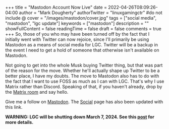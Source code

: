 +++
title = "Mastodon Account Now Live"
date = 2022-04-26T08:09:26-04:00
author = "Mark Dougherty"
authorTwitter = "linuxgamingctr" #do not include @
cover = "/images/mastodon/cover.jpg"
tags = ["social media", "mastodon", "lgc update"]
keywords = ["mastodon"]
description = ""
showFullContent = false
readingTime = false
draft = false
comments = true
+++
So, those of you who may have been turned off by the fact that I initially went with Twitter can now rejoice, since I'll primarily be using Mastodon as a means of social media for LGC. Twitter will be a backup in the event I need to get a hold of someone that otherwise isn't available on Mastodon.

Not going to get into the whole Musk buying Twitter thing, but that was part of the reason for the move. Whether he'll actually shape up Twitter to be a better place, I have my doubts. The move to Mastodon also has to do with the fact that I want to use FOSS as much as I can with LGC. That's why I use Matrix rather than Discord. Speaking of that, if you haven't already, drop by the [Matrix room](https://matrix.to/#/#linux-gaming-central:matrix.org) and say hello.

Give me a follow on [Mastodon](https://mastodon.technology/@linuxgamingcentral). The [Social](https://linuxgamingcentral.com/social/) page has also been updated with this link.

**WARNING: LGC will be shutting down March 7, 2024. See this [post](https://linuxgamingcentral.com/posts/the-end-of-lgc/) for more details.**

